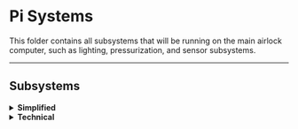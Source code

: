 # Pi Systems
This folder contains all subsystems that will be running on the main airlock computer, such as lighting, pressurization, and sensor subsystems.
 
___
## Subsystems
<details><summary><b>Simplified</b></summary>
A subsystem manages and runs a single subroutine within the airlock (lighting, valves, sensor polling, etc...).  
<br/><br/>
To get started, here's a template for creating a new subsystem:

    import relative_path_to_subsystem_base as subsys
    # or
    import importlib
    subsys = importlib.import_module('relative_path_to_subsystem_base')
 
    # Your service class.
    class ExampleSubsystem(subsys.Subsystem):
   
        def __init__(self, name=None, threadID=None):
            super().__init__(name=name,thread_id=thread_id)
            
            # Run initialization here
            
            
        def loop(self):
            # Subsystem's main loop code.

            # If you want to perform an action that modifies 
            # something accessed from outside the thread, 
            # wrap it as follows:
            with self.thread.lock:
                # Modify variable
                pass

The subsystem can be created and run as follows:
    
    # Creating the subsystem
    mySubsys = ExampleSubsystem(name="ExampleSubsystemName", thread_id=1)
    
    # Starting and stopping the subsystem
    mySubsys.start()
    mySubsys.stop()
    
If you want to access some data that is modified from within the thread, wrap the getter statment in `with mySubsys.thread.lock:`. If you do not, the program may crash due to a sync error.
    
    def get_some_data():
        # Get the data

    with mySubsys.thread.lock:
        get_some_data()


</details>


<details><summary><b>Technical</b></summary>
A subsystem contains all the code related to a certain subroutine in the airlock's life cycle. This could be lighting, valve control, and basically anything the airlock will do repeatedly.

Each subsystem should be an extension of the abstract `Subsystem` class and should implement its associated methods. We do this, as making all subsystems an extension of a unified class:
* Enables super easy setup and cleanup of systems at runtime.
* Maintains convention across all subsystems, improving maintainability and scaleability.
* Allows simple monitoring of systems throughout the life cycle.

If you are unsure about Classes, Class Extensions or Abstract classes, refer to the official docs linked below. To fully understand the implementation, you should be familiar with the concepts of object-oriented programming, parent and child classes, constructors, abstract classes, abstract methods, inheritance, overriding and polymorphism. (Note that you can still use the code without knowing these things - this will just help if you need to add code to the subsystem base)

[Classes & Extension](https://docs.python.org/3/tutorial/classes.html)

[Abstract Classes](https://www.python-course.eu/python3_abstract_classes.php)


Subsystems are defined by the following traits:
 - Have a unique name and thread ID
 - Have a thread_task() function that will be run on a separate thread during runtime.

## Creating a Subsystem
This will outline how a subsystem is created, and the purpose of each component. For a template, go to the bottom of the page.

### Intial Setup
To create a new subsystem, we must first make a child of the base Subsystem class (The basis of all Subsystem objects) and use that to build the foundation of our subsystem. 

First, we must make sure to import the subsystem base class:

    import pi-systems_subsystem-base as subsys

Then, you can define your child subsystem:

    class MySubsys(subsys.Subsystem):
     
    def __init__(self,  name=None, threadID=None):
     
         # Put extra constructor code here
         
         super().__init__(name=name,threadID=threadID)


Note: You don't have to include the `__init__` constructor call in your subsystem code. If you choose to do this, the superclass constructor is implicitly called instead.

### Define the Main Task
Each subsystem can run a task on a separate thread. The code to be run is defined in the `loop` method - an abstract method in the subsystem base class. **You must make sure to implement this method, or the subsystem will not compile.** If the code should loop, use a `while` loop with `self.running` as its conditional (this enables automatic cleanup, as opposed to `while True`, which causes issues). The method is defined within the child subsystem itself:

    class MyServiceThread(subsys.Subsystem):
    #...
    
    def loop(self):
        while self.running:
            # Your code here

            # If you want to perform an action that modifies 
            # something accessed from outside the thread, 
            # wrap it as follows:
            with self.thread.lock:
                # Modify variable
                pass
     

### Creating and Running an Instance of your Subsystem
You'll need to create a new instance of this task to be run in the main loop. To do this, simply create a new instance of the Subsystem's class in your initialization method:

    thread_id = 2 # or any other unique number
    mySubsys = MySubsys("MySubsysName", thread_id)

To start this Subsystem, simply `start()` it:
    mySubsys.start()

To stop this subsystem, simply `stop()` it:
    mySubsys.stop()

</details>